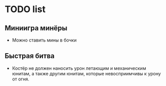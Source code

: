# TODO list

## Миниигра минёры

- Можно ставить мины в бочки

## Быстрая битва

- Костёр не должен наносить урон летающим и механическим юнитам, а также другим юнитам, которые невосприимчивы к урону от огня.
